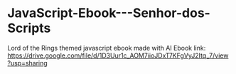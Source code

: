 # JavaScript-Ebook---Senhor-dos-Scripts
Lord of the Rings themed javascript ebook made with AI
Ebook link: https://drive.google.com/file/d/1D3Uur1c_AOM7iioJDxT7KFgVyJ2Itq_7/view?usp=sharing
